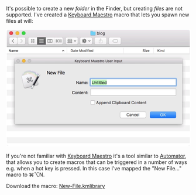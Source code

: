 It's possible to create a new *folder* in the Finder, but creating *files* are not supported. I've created a <a href="https://www.keyboardmaestro.com/">Keyboard Maestro</a> macro that lets you spawn new files at will:

<img width="588" src="../images/new-file.gif" />

If you're not familiar with <a href="https://www.keyboardmaestro.com/">Keyboard Maestro</a> it's a tool similar to <a href="https://www.raywenderlich.com/58986/automator-for-mac-tutorial-and-examples">Automator</a>, that allows you to create macros that can be triggered in a number of ways e.g. when a hot key is pressed. In this case I've mapped the "New File…" macro to ⌘⌥N.

Download the macro: <a href="files/New-File.kmlibrary">New-File.kmlibrary</a><br/>
